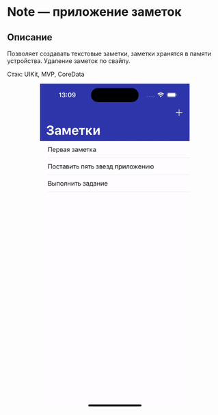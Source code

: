 # Note — приложение заметок 

## Описание
Позволяет создавать текстовые заметки, заметки хранятся в памяти устройства. 
Удаление заметок по свайпу.

Стэк: UIKit, MVP, CoreData

<p align="center">
<img  src="https://github.com/efimovmay/Notes/blob/main/ScreenRecord.gif"  width="350" alt="Calculate-BMI-and-risk-category"/>
</p>
